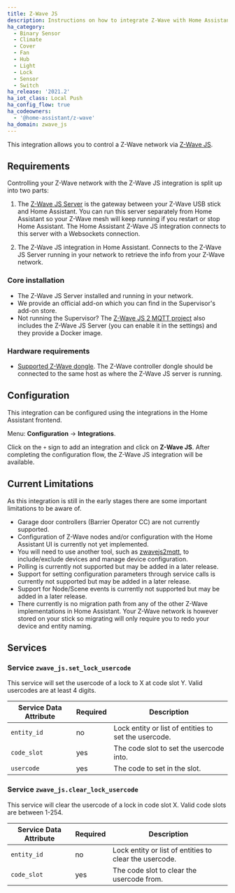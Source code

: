 ```yaml
---
title: Z-Wave JS
description: Instructions on how to integrate Z-Wave with Home Assistant via Z-Wave JS.
ha_category:
  - Binary Sensor
  - Climate
  - Cover
  - Fan
  - Hub
  - Light
  - Lock
  - Sensor
  - Switch
ha_release: '2021.2'
ha_iot_class: Local Push
ha_config_flow: true
ha_codeowners:
  - '@home-assistant/z-wave'
ha_domain: zwave_js
---
```


This integration allows you to control a Z-Wave network via [Z-Wave JS](https://zwave-js.github.io/node-zwave-js/#/).

## Requirements

Controlling your Z-Wave network with the Z-Wave JS integration is split up into two parts:

1. The [Z-Wave JS Server](https://github.com/zwave-js/zwave-js-server) is the gateway between your Z-Wave USB stick and Home Assistant. You can run this server separately from Home Assistant so your Z-Wave mesh will keep running if you restart or stop Home Assistant. The Home Assistant Z-Wave JS integration connects to this server with a Websockets connection.

2. The Z-Wave JS integration in Home Assistant. Connects to the Z-Wave JS Server running in your network to retrieve the info from your Z-Wave network.

### Core installation

- The Z-Wave JS Server installed and running in your network.
- We provide an official add-on which you can find in the Supervisor's add-on store.
- Not running the Supervisor? The [Z-Wave JS 2 MQTT project](https://zwave-js.github.io/zwavejs2mqtt/#/getting-started/quick-start) also includes the Z-Wave JS Server (you can enable it in the settings) and they provide a Docker image.

### Hardware requirements

- [Supported Z-Wave dongle](/docs/z-wave/controllers/#supported-z-wave-usb-sticks--hardware-modules). The Z-Wave controller dongle should be connected to the same host as where the Z-Wave JS server is running.

## Configuration

This integration can be configured using the integrations in the
Home Assistant frontend.

Menu: **Configuration** -> **Integrations**.

Click on the `+` sign to add an integration and click on **Z-Wave JS**.
After completing the configuration flow, the Z-Wave JS integration will be
available.

## Current Limitations

As this integration is still in the early stages there are some important limitations to be aware of.

- Garage door controllers (Barrier Operator CC) are not currently supported.
- Configuration of Z-Wave nodes and/or configuration with the Home Assistant UI is currently not yet implemented.
- You will need to use another tool, such as [zwavejs2mqtt](https://github.com/zwave-js/zwavejs2mqtt), to include/exclude devices and manage device configuration.
- Polling is currently not supported but may be added in a later release.
- Support for setting configuration parameters through service calls is currently not supported but may be added in a later release.
- Support for Node/Scene events is currently not supported but may be added in a later release.
- There currently is no migration path from any of the other Z-Wave implementations in Home Assistant. Your Z-Wave network is however stored on your stick so migrating will only require you to redo your device and entity naming.


## Services

### Service `zwave_js.set_lock_usercode`

This service will set the usercode of a lock to X at code slot Y.
Valid usercodes are at least 4 digits.

| Service Data Attribute | Required | Description                                          |
| ---------------------- | -------- | ---------------------------------------------------- |
| `entity_id`            | no       | Lock entity or list of entities to set the usercode. |
| `code_slot`            | yes      | The code slot to set the usercode into.              |
| `usercode`             | yes      | The code to set in the slot.                         |

### Service `zwave_js.clear_lock_usercode`

This service will clear the usercode of a lock in code slot X.
Valid code slots are between 1-254.

| Service Data Attribute | Required | Description                                            |
| ---------------------- | -------- | ------------------------------------------------------ |
| `entity_id`            | no       | Lock entity or list of entities to clear the usercode. |
| `code_slot`            | yes      | The code slot to clear the usercode from.              |
